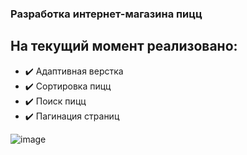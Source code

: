 ### Разработка интернет-магазина пицц

## На текущий момент реализовано:

* :heavy_check_mark: Адаптивная верстка
* :heavy_check_mark: Сортировка пицц
* :heavy_check_mark: Поиск пицц
* :heavy_check_mark: Пагинация страниц

![image](https://user-images.githubusercontent.com/35453616/213939086-2e0a8d24-18bc-466f-b1fb-bdb279d888a5.png)
